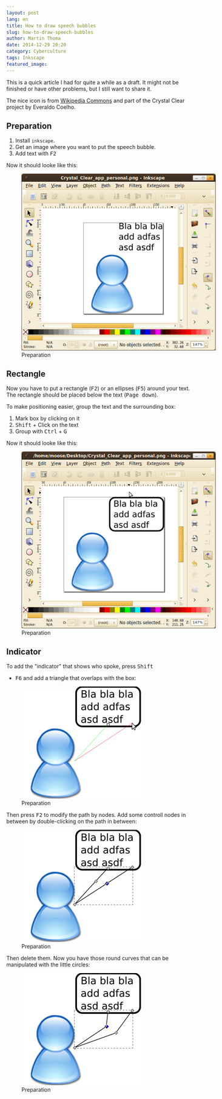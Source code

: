 ```yaml
---
layout: post
lang: en
title: How to draw speech bubbles
slug: how-to-draw-speech-bubbles
author: Martin Thoma
date: 2014-12-29 20:20
category: Cyberculture
tags: Inkscape
featured_image:
---
```

<div class="info">This is a quick article I had for quite a while as a draft. It might not be finished or have other problems, but I still want to share it.</div>

The nice icon is from [Wikipedia Commons](https://commons.wikimedia.org/wiki/File:Crystal_Clear_app_personal.png)
and part of the Crystal Clear project by Everaldo Coelho.

## Preparation ##
1. Install `inkscape`.
2. Get an image where you want to put the speech bubble.
3. Add text with <kbd>F2</kbd>

Now it should looke like this:

<figure class="aligncenter">
            <a href="../images/2014/01/inkscape-speech-bubble-step-1.png"><img src="../images/2014/01/inkscape-speech-bubble-step-1.png" alt="Speech bubbles" style="max-width:512px;" class=""/></a>
            <figcaption class="text-center">Preparation</figcaption>
        </figure>

## Rectangle ##
Now you have to put a rectangle (<kbd>F2</kbd>) or an ellipses (<kbd>F5</kbd>)
around your text. The rectangle should be placed below the text
(<kbd>Page down</kbd>).

To make positioning easier, group the text and the surrounding box:

1. Mark box by clicking on it
2. <kbd>Shift</kbd> + Click on the text
3. Group with <kbd>Ctrl</kbd> + <kbd>G</kbd>

Now it should looke like this:
<figure class="aligncenter">
            <a href="../images/2014/01/inkscape-speech-bubble-step-2.png"><img src="../images/2014/01/inkscape-speech-bubble-step-2.png" alt="Speech bubbles" style="max-width:512px;" class=""/></a>
            <figcaption class="text-center">Preparation</figcaption>
        </figure>

## Indicator ##
To add the "indicator" that shows who spoke, press <kbd>Shift</kbd>
+ <kbd>F6</kbd> and add a triangle that overlaps with the box:

<figure class="aligncenter">
            <a href="../images/2014/01/inkscape-speech-bubble-step-3.png"><img src="../images/2014/01/inkscape-speech-bubble-step-3.png" alt="Speech bubbles" style="max-width:315px;" class=""/></a>
            <figcaption class="text-center">Preparation</figcaption>
        </figure>

Then press <kbd>F2</kbd> to modify the path by nodes. Add some controll
nodes in between by double-clicking on the path in between:

<figure class="aligncenter">
            <a href="../images/2014/01/inkscape-speech-bubble-step-4.png"><img src="../images/2014/01/inkscape-speech-bubble-step-4.png" alt="Speech bubbles" style="max-width:315px;" class=""/></a>
            <figcaption class="text-center">Preparation</figcaption>
        </figure>

Then delete them. Now you have those round curves that can be manipulated
with the little circles:

<figure class="aligncenter">
            <a href="../images/2014/01/inkscape-speech-bubble-step-5.png"><img src="../images/2014/01/inkscape-speech-bubble-step-5.png" alt="Speech bubbles" style="max-width:315px;" class=""/></a>
            <figcaption class="text-center">Preparation</figcaption>
        </figure>
